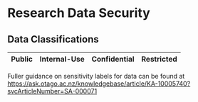 # Research Data Security

## Data Classifications

| Public | Internal-Use | Confidential | Restricted |
| --- | --- | --- | --- |

Fuller guidance on sensitivity labels for data can be found at https://ask.otago.ac.nz/knowledgebase/article/KA-10005740?svcArticleNumber=SA-000071